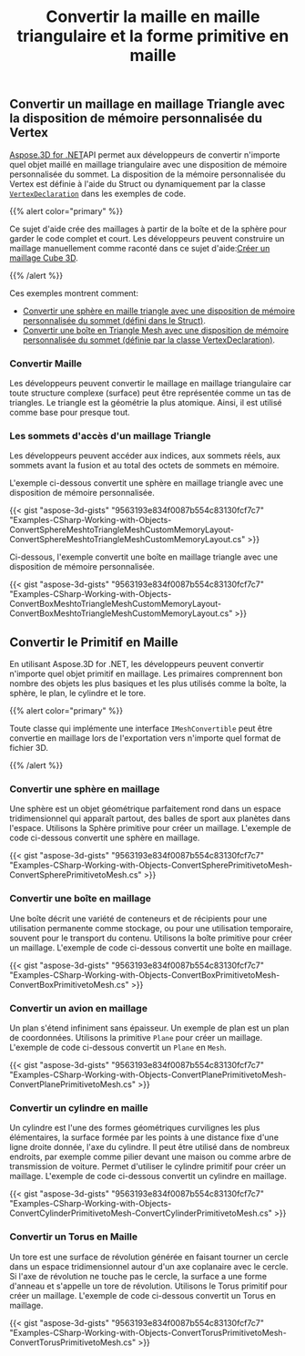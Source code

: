 ﻿---
title: Convertir la maille en maille triangulaire et la forme primitive en maille
type: docs
weight: 30
url: /fr/net/convert-mesh-to-triangle-mesh-and-primitive-shape-to-mesh/
description: Aspose.3D for .NET API permet aux développeurs de convertir n'importe quel objet maillé en maillage triangulaire avec une disposition de mémoire personnalisée du sommet. La disposition de la mémoire personnalisée du Vertex est définie à l'aide du Struct ou dynamiquement par la classe VertexDeclaration dans les exemples de code.
---
## **Convertir un maillage en maillage Triangle avec la disposition de mémoire personnalisée du Vertex**
[Aspose.3D for .NET](https://products.aspose.com/3d/net/)API permet aux développeurs de convertir n'importe quel objet maillé en maillage triangulaire avec une disposition de mémoire personnalisée du sommet. La disposition de la mémoire personnalisée du Vertex est définie à l'aide du Struct ou dynamiquement par la classe [`VertexDeclaration`](https://reference.aspose.com/3d/net/aspose.threed.utilities/vertexdeclaration/) dans les exemples de code.

{{% alert color="primary" %}}

Ce sujet d'aide crée des maillages à partir de la boîte et de la sphère pour garder le code complet et court. Les développeurs peuvent construire un maillage manuellement comme raconté dans ce sujet d'aide:[Créer un maillage Cube 3D](/3d/fr/net/create-3d-mesh-and-scene/).

{{% /alert %}}

Ces exemples montrent comment:

- [Convertir une sphère en maille triangle avec une disposition de mémoire personnalisée du sommet (défini dans le Struct)](/3d/fr/net/convert-mesh-to-triangle-mesh-and-primitive-shape-to-mesh/).
- [Convertir une boîte en Triangle Mesh avec une disposition de mémoire personnalisée du sommet (définie par la classe VertexDeclaration)](/3d/fr/net/convert-mesh-to-triangle-mesh-and-primitive-shape-to-mesh/).
### **Convertir Maille**
Les développeurs peuvent convertir le maillage en maillage triangulaire car toute structure complexe (surface) peut être représentée comme un tas de triangles. Le triangle est la géométrie la plus atomique. Ainsi, il est utilisé comme base pour presque tout.
### **Les sommets d'accès d'un maillage Triangle**
Les développeurs peuvent accéder aux indices, aux sommets réels, aux sommets avant la fusion et au total des octets de sommets en mémoire.

L'exemple ci-dessous convertit une sphère en maillage triangle avec une disposition de mémoire personnalisée.

{{< gist "aspose-3d-gists" "9563193e834f0087b554c83130fcf7c7" "Examples-CSharp-Working-with-Objects-ConvertSphereMeshtoTriangleMeshCustomMemoryLayout-ConvertSphereMeshtoTriangleMeshCustomMemoryLayout.cs" >}}




Ci-dessous, l'exemple convertit une boîte en maillage triangle avec une disposition de mémoire personnalisée.

{{< gist "aspose-3d-gists" "9563193e834f0087b554c83130fcf7c7" "Examples-CSharp-Working-with-Objects-ConvertBoxMeshtoTriangleMeshCustomMemoryLayout-ConvertBoxMeshtoTriangleMeshCustomMemoryLayout.cs" >}}
## **Convertir le Primitif en Maille**
En utilisant Aspose.3D for .NET, les développeurs peuvent convertir n'importe quel objet primitif en maillage. Les primaires comprennent bon nombre des objets les plus basiques et les plus utilisés comme la boîte, la sphère, le plan, le cylindre et le tore.

{{% alert color="primary" %}}

Toute classe qui implémente une interface `IMeshConvertible` peut être convertie en maillage lors de l'exportation vers n'importe quel format de fichier 3D.

{{% /alert %}}
### **Convertir une sphère en maillage**
Une sphère est un objet géométrique parfaitement rond dans un espace tridimensionnel qui apparaît partout, des balles de sport aux planètes dans l'espace. Utilisons la Sphère primitive pour créer un maillage.
L'exemple de code ci-dessous convertit une sphère en maillage.

{{< gist "aspose-3d-gists" "9563193e834f0087b554c83130fcf7c7" "Examples-CSharp-Working-with-Objects-ConvertSpherePrimitivetoMesh-ConvertSpherePrimitivetoMesh.cs" >}}
### **Convertir une boîte en maillage**
Une boîte décrit une variété de conteneurs et de récipients pour une utilisation permanente comme stockage, ou pour une utilisation temporaire, souvent pour le transport du contenu. Utilisons la boîte primitive pour créer un maillage. L'exemple de code ci-dessous convertit une boîte en maillage.

{{< gist "aspose-3d-gists" "9563193e834f0087b554c83130fcf7c7" "Examples-CSharp-Working-with-Objects-ConvertBoxPrimitivetoMesh-ConvertBoxPrimitivetoMesh.cs" >}}
### **Convertir un avion en maillage**
Un plan s'étend infiniment sans épaisseur. Un exemple de plan est un plan de coordonnées. Utilisons la primitive `Plane` pour créer un maillage. L'exemple de code ci-dessous convertit un `Plane` en `Mesh`.

{{< gist "aspose-3d-gists" "9563193e834f0087b554c83130fcf7c7" "Examples-CSharp-Working-with-Objects-ConvertPlanePrimitivetoMesh-ConvertPlanePrimitivetoMesh.cs" >}}
### **Convertir un cylindre en maille**
Un cylindre est l'une des formes géométriques curvilignes les plus élémentaires, la surface formée par les points à une distance fixe d'une ligne droite donnée, l'axe du cylindre. Il peut être utilisé dans de nombreux endroits, par exemple comme pilier devant une maison ou comme arbre de transmission de voiture. Permet d'utiliser le cylindre primitif pour créer un maillage. L'exemple de code ci-dessous convertit un cylindre en maillage.

{{< gist "aspose-3d-gists" "9563193e834f0087b554c83130fcf7c7" "Examples-CSharp-Working-with-Objects-ConvertCylinderPrimitivetoMesh-ConvertCylinderPrimitivetoMesh.cs" >}}
### **Convertir un Torus en Maille**
Un tore est une surface de révolution générée en faisant tourner un cercle dans un espace tridimensionnel autour d'un axe coplanaire avec le cercle. Si l'axe de révolution ne touche pas le cercle, la surface a une forme d'anneau et s'appelle un tore de révolution. Utilisons le Torus primitif pour créer un maillage. L'exemple de code ci-dessous convertit un Torus en maillage.

{{< gist "aspose-3d-gists" "9563193e834f0087b554c83130fcf7c7" "Examples-CSharp-Working-with-Objects-ConvertTorusPrimitivetoMesh-ConvertTorusPrimitivetoMesh.cs" >}}
